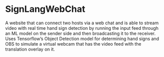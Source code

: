 # SignLangWebChat
A website that can connect two hosts via a web chat and is able to stream video with real time hand sign detection by running the input feed through an ML model on the sender side and then broadcasting it to the receiver. Uses Tensorflow’s Object Detection model for determining hand signs and OBS to simulate a virtual webcam that has the video feed with the translation overlay on it.
